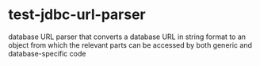 # test-jdbc-url-parser
database URL parser that converts a database URL in string format to an object from which the relevant parts can be accessed by both generic and database-specific code
